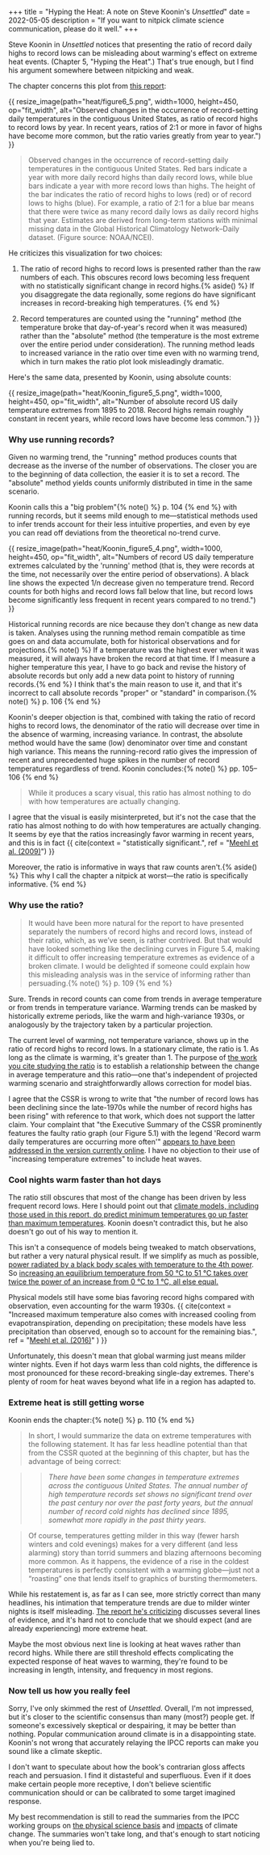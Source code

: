 +++
title = "Hyping the Heat: A note on Steve Koonin's *Unsettled*"
date = 2022-05-05
description = "If you want to nitpick climate science communication, please do it well."
+++

Steve Koonin in *Unsettled* notices that presenting the ratio of record daily highs to record lows can be misleading about warming's effect on extreme heat events. (Chapter 5, "Hyping the Heat".) That's true enough, but I find his argument somewhere between nitpicking and weak.

<!-- more -->

The chapter concerns this plot from [this report](https://science2017.globalchange.gov/chapter/6/):

{{ resize_image(path="heat/figure6_5.png", width=1000, height=450, op="fit_width", alt="Observed changes in the occurrence of record-setting daily temperatures in the contiguous United States, as ratio of record highs to record lows by year. In recent years, ratios of 2:1 or more in favor of highs have become more common, but the ratio varies greatly from year to year.") }}

> Observed changes in the occurrence of record-setting daily temperatures in the contiguous United States. Red bars indicate a year with more daily record highs than daily record lows, while blue bars indicate a year with more record lows than highs. The height of the bar indicates the ratio of record highs to lows (red) or of record lows to highs (blue). For example, a ratio of 2:1 for a blue bar means that there were twice as many record daily lows as daily record highs that year. Estimates are derived from long-term stations with minimal missing data in the Global Historical Climatology Network–Daily dataset. (Figure source: NOAA/NCEI).

He criticizes this visualization for two choices:

1. The ratio of record highs to record lows is presented rather than the raw numbers of each. This obscures record lows becoming less frequent with no statistically significant change in record highs.{% aside() %} If you disaggregate the data regionally, some regions do have significant increases in record-breaking high temperatures. {% end %}

2. Record temperatures are counted using the "running" method (the temperature broke that day-of-year's record when it was measured) rather than the "absolute" method (the temperature is the most extreme over the entire period under consideration). The running method leads to increased variance in the ratio over time even with no warming trend, which in turn makes the ratio plot look misleadingly dramatic.

Here's the same data, presented by Koonin, using absolute counts:

{{ resize_image(path="heat/Koonin_figure5_5.png", width=1000, height=450, op="fit_width", alt="Number of absolute record US daily temperature extremes from 1895 to 2018. Record highs remain roughly constant in recent years, while record lows have become less common.") }}

### Why use running records?

Given no warming trend, the "running" method produces counts that decrease as the inverse of the number of observations. The closer you are to the beginning of data collection, the easier it is to set a record. The "absolute" method yields counts uniformly distributed in time in the same scenario.

Koonin calls this a "big problem"{% note() %} p. 104 {% end %} with running records, but it seems mild enough to me—statistical methods used to infer trends account for their less intuitive properties, and even by eye you can read off deviations from the theoretical no-trend curve.

{{ resize_image(path="heat/Koonin_figure5_4.png", width=1000, height=450, op="fit_width", alt="Numbers of record US daily temperature extremes calculated by the 'running' method (that is, they were records at the time, not necessarily over the entire period of observations). A black line shows the expected 1/n decrease given no temperature trend. Record counts for both highs and record lows fall below that line, but record lows become significantly less frequent in recent years compared to no trend.") }}

Historical running records are nice because they don't change as new data is taken. Analyses using the running method remain compatible as time goes on and data accumulate, both for historical observations and for projections.{% note() %} If a temperature was the highest ever when it was measured, it will always have broken the record at that time. If I measure a higher temperature this year, I have to go back and revise the history of absolute records but only add a new data point to history of running records.{% end %} I think that's the main reason to use it, and that it's incorrect to call absolute records  "proper" or "standard" in comparison.{% note() %} p. 106 {% end %}

Koonin's deeper objection is that, combined with taking the ratio of record highs to record lows, the denominator of the ratio will decrease over time in the absence of warming, increasing variance. In contrast, the absolute method would have the same (low) denominator over time and constant high variance. This means the running-record ratio gives the impression of recent and unprecedented huge spikes in the number of record temperatures regardless of trend. Koonin concludes:{% note() %} pp. 105–106 {% end %}

> While it produces a scary visual, this ratio has almost nothing to do with how temperatures are actually changing.

I agree that the visual is easily misinterpreted, but it's not the case that the ratio has almost nothing to do with how temperatures are actually changing. It seems by eye that the ratios increasingly favor warming in recent years, and this is in fact {{ cite(context = "statistically significant.", ref = "[Meehl et al. (2009)](https://agupubs.onlinelibrary.wiley.com/doi/pdfdirect/10.1029/2009GL040736)") }}

Moreover, the ratio is informative in ways that raw counts aren't.{% aside() %} This why I call the chapter a nitpick at worst—the ratio is specifically informative. {% end %}

### Why use the ratio?

> It would have been more natural for the report to have presented separately the numbers of record highs and record lows, instead of their ratio, which, as we’ve seen, is rather contrived. But that would have looked something like the declining curves in Figure 5.4, making it difficult to offer increasing temperature extremes as evidence of a broken climate. I would be delighted if someone could explain how this misleading analysis was in the service of informing rather than persuading.{% note() %} p. 109 {% end %}

Sure. Trends in record counts can come from trends in average temperature or from trends in temperature variance. Warming trends can be masked by historically extreme periods, like the warm and high-variance 1930s, or analogously by the trajectory taken by a particular projection.

The current level of warming, not temperature variance, shows up in the ratio of record highs to record lows. In a stationary climate, the ratio is 1. As long as the climate is warming, it's greater than 1. The purpose of [the work you cite studying the ratio](https://pnas.org/doi/full/10.1073/pnas.1606117113) is to establish a relationship between the change in average temperature and this ratio—one that's independent of projected warming scenario and straightforwardly allows correction for model bias.

I agree that the CSSR is wrong to write that "the number of record lows has been declining since the late-1970s while the number of record highs has been rising" with reference to that work, which does not support the latter claim. Your complaint that "the Executive Summary of the CSSR prominently features the faulty ratio graph (our Figure 5.1) with the legend 'Record warm daily temperatures are occurring more often'" [appears to have been addressed in the version currently online](https://science2017.globalchange.gov/chapter/executive-summary/). I have no objection to their use of "increasing temperature extremes" to include heat waves.

### Cool nights warm faster than hot days
The ratio still obscures that most of the change has been driven by less frequent record lows. Here I should point out that [climate models, including those used in this report, do predict minimum temperatures go up faster than maximum temperatures](https://science2017.globalchange.gov/chapter/6/). Koonin doesn't contradict this, but he also doesn't go out of his way to mention it.

This isn't a consequence of models being tweaked to match observations, but rather a very natural physical result. If we simplify as much as possible, [power radiated by a black body scales with temperature to the 4th power](https://en.wikipedia.org/wiki/Stefan%E2%80%93Boltzmann_law). So [increasing an equilibrium temperature from 50 °C to 51 °C takes over twice the power of an increase from 0 °C to 1 °C, all else equal.](https://www.wolframalpha.com/input?i=%28353%5E3%29%2F%28273%5E3%29)

Physical models still have some bias favoring record highs compared with observation, even accounting for the warm 1930s. {{ cite(context = "Increased maximum temperature also comes with increased cooling from evapotranspiration, depending on precipitation; these models have less precipitation than observed, enough so to account for the remaining bias.", ref = "[Meehl et al. (2016)](https://www.pnas.org/doi/full/10.1073/pnas.1606117113)" ) }}

Unfortunately, this doesn't mean that global warming just means milder winter nights. Even if hot days warm less than cold nights, the difference is most pronounced for these record-breaking single-day extremes. There's plenty of room for heat waves beyond what life in a region has adapted to.

### Extreme heat is still getting worse

Koonin ends the chapter:{% note() %} p. 110 {% end %}

> In short, I would summarize the data on extreme temperatures with the
following statement. It has far less headline potential than that from the
CSSR quoted at the beginning of this chapter, but has the advantage of
being correct:

> > *There have been some changes in temperature extremes across the contiguous United States. The annual number of high temperature records set shows no significant trend over the past century nor over the past forty years, but the annual number of record cold nights has declined since 1895, somewhat more rapidly in the past thirty years.*

> Of course, temperatures getting milder in this way (fewer harsh winters and cold evenings) makes for a very different (and less alarming) story than torrid summers and blazing afternoons becoming more common. As it happens, the evidence of a rise in the coldest temperatures is perfectly consistent with a warming globe—just not a “roasting” one that lends itself to graphics of bursting thermometers.

While his restatement is, as far as I can see, more strictly correct than many headlines, his intimation that temperature trends are due to milder winter nights is itself misleading. [The report he's criticizing](https://science2017.globalchange.gov/chapter/6/) discusses several lines of evidence, and it's hard not to conclude that we should expect (and are already experiencing) more extreme heat.

Maybe the most obvious next line is looking at heat waves rather than record highs. While there are still threshold effects complicating the expected response of heat waves to warming, they're found to be increasing in length, intensity, and frequency in most regions.

### Now tell us how you really feel

Sorry, I've only skimmed the rest of *Unsettled*. Overall, I'm not impressed, but it's closer to the scientific consensus than many (most?) people get. If someone's excessively skeptical or despairing, it may be better than nothing. Popular communication around climate is in a disappointing state. Koonin's not wrong that accurately relaying the IPCC reports can make you sound like a climate skeptic.

I don't want to speculate about how the book's contrarian gloss affects reach and persuasion. I find it distasteful and superfluous. Even if it does make certain people more receptive, I don't believe scientific communication should or can be calibrated to some target imagined response.

My best recommendation is still to read the summaries from the IPCC working groups on [the physical science basis](https://ipcc.ch/report/ar6/wg1/) and [impacts](https://ipcc.ch/report/ar6/wg2/) of climate change. The summaries won't take long, and that's enough to start noticing when you're being lied to.